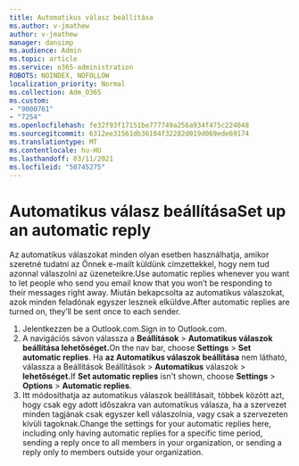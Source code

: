 ```yaml
---
title: Automatikus válasz beállítása
ms.author: v-jmathew
author: v-jmathew
manager: dansimp
ms.audience: Admin
ms.topic: article
ms.service: o365-administration
ROBOTS: NOINDEX, NOFOLLOW
localization_priority: Normal
ms.collection: Adm_O365
ms.custom:
- "9000761"
- "7254"
ms.openlocfilehash: fe32f93f17151be777749a256a934f475c224048
ms.sourcegitcommit: 6312ee31561db36104f32282d019d069ede69174
ms.translationtype: MT
ms.contentlocale: hu-HU
ms.lasthandoff: 03/11/2021
ms.locfileid: "50745275"
---
```

# <a name="set-up-an-automatic-reply"></a><span data-ttu-id="fe60c-102">Automatikus válasz beállítása</span><span class="sxs-lookup"><span data-stu-id="fe60c-102">Set up an automatic reply</span></span>

<span data-ttu-id="fe60c-103">Az automatikus válaszokat minden olyan esetben használhatja, amikor szeretné tudatni az Önnek e-mailt küldünk címzettekkel, hogy nem tud azonnal válaszolni az üzeneteikre.</span><span class="sxs-lookup"><span data-stu-id="fe60c-103">Use automatic replies whenever you want to let people who send you email know that you won’t be responding to their messages right away.</span></span> <span data-ttu-id="fe60c-104">Miután bekapcsolta az automatikus válaszokat, azok minden feladónak egyszer lesznek elküldve.</span><span class="sxs-lookup"><span data-stu-id="fe60c-104">After automatic replies are turned on, they’ll be sent once to each sender.</span></span>

1. <span data-ttu-id="fe60c-105">Jelentkezzen be a Outlook.com.</span><span class="sxs-lookup"><span data-stu-id="fe60c-105">Sign in to Outlook.com.</span></span>
2. <span data-ttu-id="fe60c-106">A navigációs sávon válassza a **Beállítások**  >  **Automatikus válaszok beállítása lehetőséget.**</span><span class="sxs-lookup"><span data-stu-id="fe60c-106">On the nav bar, choose **Settings** > **Set automatic replies**.</span></span> <span data-ttu-id="fe60c-107">Ha **az Automatikus válaszok beállítása** nem látható, válassza a Beállítások Beállítások   >  **Automatikus** válaszok  >  **lehetőséget.**</span><span class="sxs-lookup"><span data-stu-id="fe60c-107">If **Set automatic replies** isn't shown, choose **Settings** > **Options** > **Automatic replies**.</span></span>
3. <span data-ttu-id="fe60c-108">Itt módosíthatja az automatikus válaszok beállításait, többek között azt, hogy csak egy adott időszakra van automatikus válasza, ha a szervezet minden tagjának csak egyszer kell válaszolnia, vagy csak a szervezeten kívüli tagoknak.</span><span class="sxs-lookup"><span data-stu-id="fe60c-108">Change the settings for your automatic replies here, including only having automatic replies for a specific time period, sending a reply once to all members in your organization, or sending a reply only to members outside your organization.</span></span>
